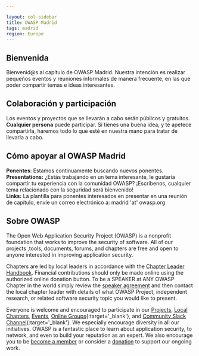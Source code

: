 ```yaml
---

layout: col-sidebar
title: OWASP Madrid
tags: madrid
region: Europe
---
```


## Bienvenida

Bienvenid@s al capítulo de OWASP Madrid. Nuestra intención es realizar pequeños eventos y reuniones informales de manera frecuente, en las que poder compartir temas e ideas interesantes.

## Colaboración y participación

Los eventos y proyectos que se llevarán a cabo serán públicos y gratuitos. **Cualquier persona** puede participar. Si tienes una buena idea, y te apetece compartirla, haremos todo lo que esté en nuestra mano para tratar de llevarla a cabo. 

## Cómo apoyar al OWASP Madrid 

**Ponentes**: Estamos continuamente buscando nuevos ponentes.  
**Presentations:** ¿Estás trabajando en un tema interesante, le gustaría compartir tu experiencia con la comunidad OWASP? ¡Escríbenos, cualquier tema relacionado con la seguridad será bienvenido!  
**Links:** La plantilla para ponentes interesados en presentar en una reunión de capítulo, envíe un correo electrónico a: madrid 'at' owasp.org  

## Sobre OWASP

The Open Web Application Security Project (OWASP) is a nonprofit foundation that works to improve the security of software. All of our projects ,tools, documents, forums, and chapters are free and open to anyone interested in improving application security. 

Chapters are led by local leaders in accordance with the [Chapter Leader Handbook](/www-policy/rules-of-procedure/chapter-handbook). Financial contributions should only be made online using the authorized online donation button. To be a SPEAKER at ANY OWASP Chapter in the world simply review the [speaker agreement](/www-policy/speaker-agreement) and then contact the local chapter leader with details of what OWASP Project, independent research, or related software security topic you would like to present.

Everyone is welcome and encouraged to participate in our [Projects](/projects), [Local Chapters](/chapters), [Events](/events), [Online Groups](https://groups.google.com/a/owasp.com/){:target='_blank'}, and [Community Slack Channel](https://owasp.slack.com/){:target='_blank'}. We especially encourage diversity in all our initiatives. OWASP is a fantastic place to learn about application security, to network, and even to build your reputation as an expert. We also encourage you to be [become a member](/membership) or consider a [donation](/donate) to support our ongoing work.

